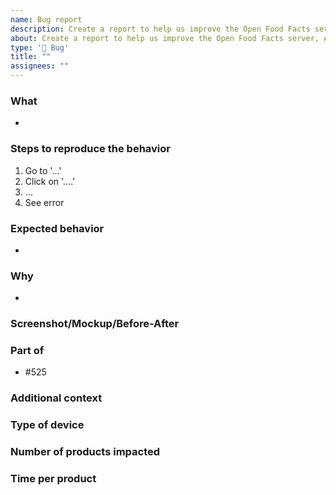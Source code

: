 ```yaml
---
name: Bug report
description: Create a report to help us improve the Open Food Facts server, API or web app
about: Create a report to help us improve the Open Food Facts server, API or web app
type: '🐛 Bug'
title: ""
assignees: ""
---
```


### What
- <!-- Describe the issue clearly, please add - after each carriage return to add a bullet point for legibility -->

### Steps to reproduce the behavior
<!-- Please replace this by the actual steps, or delete it if not relevant -->
1. Go to '...'
2. Click on '....'
3. …
4. See error

### Expected behavior
- <!-- A clear and concise description of what you expected to happen. -->

### Why
- <!-- Why it's important, optional, delete if empty -->

### Screenshot/Mockup/Before-After
<!-- Add a screenshot or a mockup to help others visualize the probem or solution, optional, delete if empty -->

### Part of
- #525 <!-- Add the issue number preceded by # (that also allows searching by name for similar issues) --> 

### Additional context
<!-- Add any other context or screenshots about the feature request here, delete if empty) --> 

### Type of device
<!-- How were you accessing ProductOpener when you experienced the bug? --> 
<!-- 
- Browser: name (ie. Firefox or Safari) and version (eg. 91.0.2)
- Data export (eg. MongoDB, CSV)
- REST-API
- Other
 --> 

### Number of products impacted
<!-- If relevant, number (or estimate) of products impacted by the feature at the time of creation of the issue -->

### Time per product
<!-- Estimate of timeloss provoked or saved by the issue, per product --> 
